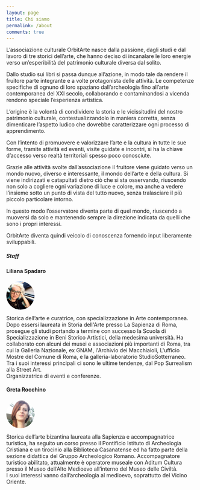 ```yaml
---
layout: page
title: Chi siamo
permalink: /about
comments: true
---
```


<div class="row justify-content-between">
<div class="col-md-8 pr-5">

<p>L’associazione culturale OrbitArte nasce dalla passione, dagli studi e dal lavoro di tre storici dell’arte, che hanno deciso di incanalare le loro energie verso un’esperibilità del patrimonio culturale diversa dal solito.</p>

<p>Dallo studio sui libri si passa dunque all’azione, in modo tale da rendere il fruitore parte integrante e a volte protagonista delle attività. Le competenze specifiche di ognuno di loro spaziano dall’archeologia fino all’arte contemporanea del XXI secolo, collaborando e contaminandosi a vicenda rendono speciale l’esperienza artistica.</p>

<p>L’origine è la volontà di condividere la storia e le vicissitudini del nostro patrimonio culturale, contestualizzandolo in maniera corretta, senza dimenticare l’aspetto ludico che dovrebbe caratterizzare ogni processo di apprendimento.</p>

<p>Con l’intento di promuovere e valorizzare l’arte e la cultura in tutte le sue forme, tramite attività ed eventi, visite guidate e incontri, si ha la chiave d’accesso verso realtà territoriali spesso poco conosciute.</p>

<p>Grazie alle attività svolte dall’associazione il fruitore viene guidato verso un mondo nuovo, diverso e interessante, il mondo dell’arte e della cultura. Si viene indirizzati e catapultati dietro ciò che si sta osservando, riuscendo non solo a cogliere ogni variazione di luce e colore, ma anche a vedere l’insieme sotto un punto di vista del tutto nuovo, senza tralasciare il più piccolo particolare intorno.</p>

<p>In questo modo l’osservatore diventa parte di quel mondo, riuscendo a muoversi da solo e mantenendo sempre la direzione indicata da quelli che sono i propri interessi.</p>

<p>OrbitArte diventa quindi veicolo di conoscenza fornendo input liberamente sviluppabili.</p>

</div>

<div class="col-md-4">
<style>
img {
  border-radius: 50%;
}
</style>
<div class="sticky-top sticky-top-80">
<h5>Staff</h5>

<h4>Liliana Spadaro</h4>
<img src="assets/images/liliana.png" width="75" height="75" align="center">
<p>Storica dell’arte e curatrice, con specializzazione in Arte contemporanea. Dopo essersi laureata in Storia dell'Arte presso La Sapienza di Roma, prosegue gli studi portando a termine con successo la Scuola di Specializzazione in Beni Storico Artistici, della medesima università. Ha collaborato con alcuni dei musei e associazioni più importanti di Roma, tra cui la Galleria Nazionale, ex GNAM, l'Archivio dei Macchiaioli, L'ufficio Mostre del Comune di Roma, e la galleria-laboratorio StudioSotterraneo.
<br>
Tra i suoi interessi principali ci sono le ultime tendenze, dal Pop Surrealism alla Street Art.
<br>
Organizzatrice di eventi e conferenze.

<h4>Greta Rocchino</h4>
<img src="assets/images/greta.png" width="75" height="75" align="center">
<p>Storica dell’arte bizantina laureata alla Sapienza e accompagnatrice turistica, ha seguito un corso presso il Pontificio Istituto di Archeologia Cristiana e un tirocinio alla Biblioteca Casanatense ed ha fatto parte della sezione didattica del Gruppo Archeologico Romano. Accompagnatore turistico abilitato, attualmente è operatore museale con Aditum Cultura presso il Museo dell’Alto Medioevo all’interno del Museo delle Civiltà.
<br>
I suoi interessi vanno dall’archeologia al medioevo, soprattutto del Vicino Oriente.</p>
